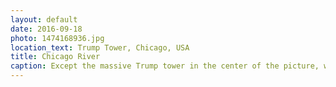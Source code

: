 ```yaml
---
layout: default
date: 2016-09-18
photo: 1474168936.jpg
location_text: Trump Tower, Chicago, USA
title: Chicago River
caption: Except the massive Trump tower in the center of the picture, what is important here is the river at the bottom. It is the Chicago River. It was a very crucial point for commerce as it links the North of the country to the South when joined to the Mississippi River. It made this city an important and historical place for the United States. Over the years and the evolution of the city, people actually reversed the flow of the river, instead of going into the Michigan Lake, the water is now coming from it!
---
```

